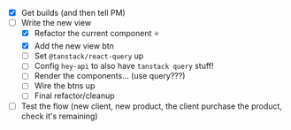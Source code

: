 - [x] Get builds (and then tell PM)
- [ ] Write the new view
	- [x] Refactor the current component ⭐
	- [x] Add the new view btn
	- [ ] Set `@tanstack/react-query` up
	- [ ] Config `hey-api` to also have `tanstack query` stuff!
	- [ ] Render the components... (use query???)
	- [ ] Wire the btns up
	- [ ] Final refactor/cleanup
- [ ] Test the flow (new client, new product, the client purchase the product, check it's remaining)
